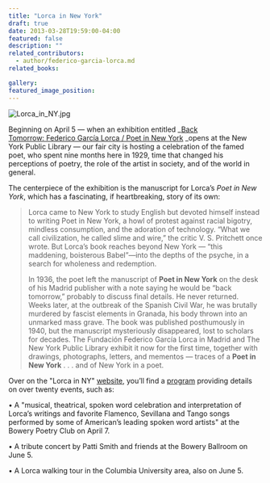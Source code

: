 ```yaml
---
title: "Lorca in New York"
draft: true
date: 2013-03-28T19:59:00-04:00
featured: false
description: ""
related_contributors:
  - author/federico-garcia-lorca.md
related_books:

gallery:
featured_image_position: 
---
```


![Lorca_in_NY.jpg](https://www.ndbooks.com/images/journal/Lorca_in_NY.jpg)

Beginning on April 5 — when an exhibition entitled _[Back Tomorrow: Federico García Lorca / Poet in New York](http://www.nypl.org/events/exhibitions/back-tomorrow-federico-garc%C3%ADa-lorca-poet-new-york) _opens at the New York Public Library — our fair city is hosting a celebration of the famed poet, who spent nine months here in 1929, time that changed his perceptions of poetry, the role of the artist in society, and of the world in general. 

The centerpiece of the exhibition is the manuscript for Lorca’s _Poet in New York_, which has a fascinating, if heartbreaking, story of its own:

> Lorca came to New York to study English but devoted himself instead to writing Poet in New York, a howl of protest against racial bigotry, mindless consumption, and the adoration of technology. “What we call civilization, he called slime and wire,” the critic V. S. Pritchett once wrote. But Lorca’s book reaches beyond New York — “this maddening, boisterous Babel”—into the depths of the psyche, in a search for wholeness and redemption.
> 
> In 1936, the poet left the manuscript of **Poet in New York** on the desk of his Madrid publisher with a note saying he would be “back tomorrow,” probably to discuss final details. He never returned. Weeks later, at the outbreak of the Spanish Civil War, he was brutally murdered by fascist elements in Granada, his body thrown into an unmarked mass grave. The book was published posthumously in 1940, but the manuscript mysteriously disappeared, lost to scholars for decades. The Fundación Federico García Lorca in Madrid and The New York Public Library exhibit it now for the first time, together with drawings, photographs, letters, and mementos — traces of a **Poet in New York** . . . and of New York in a poet.

Over on the "Lorca in NY" [website](http://lorcanyc.com/), you’ll find a [program](http://lorcanyc.com/program) providing details on over twenty events, such as:

• A "musical, theatrical, spoken word celebration and interpretation of Lorca’s writings and favorite Flamenco, Sevillana and Tango songs performed by some of American’s leading spoken word artists" at the Bowery Poetry Club on April 7.

• A tribute concert by Patti Smith and friends at the Bowery Ballroom on June 5.

• A Lorca walking tour in the Columbia University area, also on June 5. 

